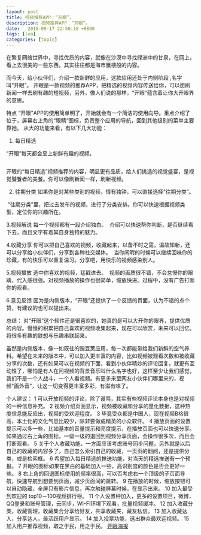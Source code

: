 ```yaml
---
layout: post
title: 视频推荐APP：“开眼”。
description: 视频推荐APP：“开眼”。
date:   2016-09-17 22:50:18 +0800 
tags: [lua]
categories: [topic]
---
```

在繁复网络世界中，寻找优质的内容，就像在沙漠中寻找绿洲中的甘泉，在网上，看上去很美的一些东西，其实往往都是海市蜃楼般的内容。

而今天，给小伙伴们，介绍一款新鲜的应用，这款应用还处于内侧阶段 ,名字叫“开眼”。
开眼是一款视频的推荐APP，把精选的视频内容传送给你，可以想刷新闻一样去刷有趣的短视频，另外，像人们说的那样，“开眼“蕴含着让你大开眼界的意思。




特点
“开眼”APP的使用简单明了，开始就会有一个简洁的使用向导。重点介绍了位于，屏幕右上角的“眼睛“图标，负责整个应用的导航，回到其他级别的菜单主要靠她。
从大的功能来看，有以下几大功能：

1. 每日精选

“开眼”每天都会呈上新鲜有趣的视频。

<img src="http://b.wdjimg.com/bbs/forum/201503/29/152602jhr0lb04428eklug.png.thumb.jpg" alt="" /> 


开眼的“每日精选”视频推荐的内容，明显更有品质，给人们挑选的视觉盛宴，是视觉饕餮者的美餐。你可以像刷新闻一样，刷新视频。



2. 往期分类
如果你是对某些类别的视频，情有独钟，可以直接选择“往期分类”。
<img src="http://b.wdjimg.com/bbs/forum/201503/29/152641bno7bndo7jjnprxd.png.thumb.jpg" alt="" /> 
“往期分类”里，把过去发布的视频，进行了分类安排。你可以快速根据视频类型，定位你的兴趣所在。


3.视频解说
每一个视频都有一段介绍独白。
<img src="http://b.wdjimg.com/bbs/forum/201503/29/152714ssqka8txkq997irz.png.thumb.jpg" alt="" /> 
介绍可以快速帮你判断，是否继续看下去，而且文字有着其自身独特的魅力。


4.收藏分享
你可以把自己喜欢的视频，收藏起来，以备不时之需，温故知新，还可以分享给小伙伴们，分享到各种社交媒体。
<img src="http://b.wdjimg.com/bbs/forum/201503/29/152757sssquzfudnspe4yn.png.thumb.jpg" alt="" /> 
当你闲暇的时候可以继续回味你的珍藏，有的快乐可以重复温习。分享吧，用快乐的视频感染别人。
        


5.视频播放
选中你喜欢的视频，猛戳进去。
<img src="http://b.wdjimg.com/bbs/forum/201503/29/152835i7bzzki6u29wc0oh.png.thumb.jpg" alt="" /> 
视频的画质很不错，不会怠慢你的眼睛，代入感很强。对视频播放的操作也很简单，缩放快进。过程中，没有广告打断你的观看。

6.意见反馈
因为是内侧版本，“开眼”还提供了一个反馈的页面，认为不错的点个赞，有建议的也可以提出来。
<img src="http://b.wdjimg.com/bbs/forum/201503/29/152911unq22r1v11enoe1n.png.thumb.jpg" alt="" /> 




总结：
对“开眼”这个软件还是很喜欢的，她真的是可以大开你的眼界，提供优质的内容。慢慢的积累把自己喜欢的视频收集起来，现在可以欣赏，未来可以回忆。将很多有趣的联想与乐趣串联起来。

虽然是内侧版本，像一如既往的豌豆荚应用，每一次都能带给我们新鲜的空气养料。希望在未来的版本中，可以加入更丰富的内容，比如视频被观看次数和被收藏分享的次数，还有如果可以在视频的下面，看到小伙伴精妙的评论回复，就更有互动性了，哪怕是有人在问视频的背景音乐叫什么名字也好，这样至少让我们感觉，我们不是一个人战斗，一个人看视频。有更多来至网友小伙伴们哪里来的，视频“画外音”，让这一切变得更丰富多彩，有滋有味了。

个人建议：
1  可以开放视频的评论，除了谩骂，其实有些视频评论本身也是对视频的一种信息补充。
2   视频介绍页面显示，视频被收藏和分享的量化数据，这种热度信息能反应出，视频的受欢迎程度。
3  毕竟受众都是中国人，现在视频B格很高，本土化的文化气息比较少，除非要做成精英的小众软件。
4  播放页面的设置提示可以多一些，比如基本的音量提示和亮度提示，在播放页面也可以快速分享。
     如果通过右上角的图标，一级一级的退回到视频分享页面，会操作很多次，而且会打断观看。
5   关于个人收藏功能，一方面应该考虑账号同步问题，另外就是以后自己的收藏的内容多了，自己怎么索引自己的收藏，一页页的翻阅，还是提供分类，或是检索框。
6 希望加入每日精选的推送功能，对当天的精选推送有一个预报。
7  开眼的图标如果在黑白的基础加入一些，高识别度的颜色是否会更好一些。
8 右上角的回退图标使用的频率很高，可以否考虑右一个顶级的子页面导航，快速导航到想要到页面，减少页面间的跳转。
9 在播放的时候，缩放按钮可以自动隐藏，全屏只有影片信息，再次触碰屏幕时候，在显示出来。
10 加入最受到欢迎的 top10－100视频排行榜。
11 个人设置种加入，更多的设置项目，微博，QQ登录和账号管理，云同步，WI-FI环境下观看，批量视频缓冲。
12 加入收藏分类，收藏管理，收藏集合分享给好友，共享收藏夹，藏友私信。
13  加入收藏达人，分享达人，最活跃用户显示。
14 加入投票功能，选出群众最欢迎视频。
15 加入用户推荐视频，取之于民，用之于民。
<a href="http://ww4.sinaimg.cn/mw1024/de7b8e1fgw1eqh6i9932sj21hc0u010p.jpg" target="_blank">开眼海报</a>